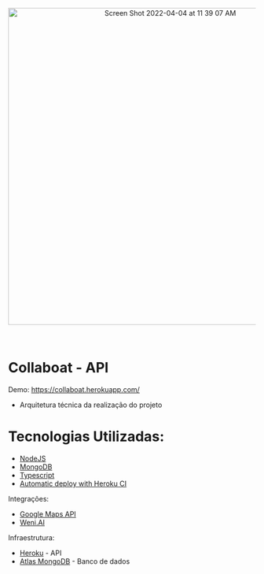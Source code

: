 <p align="center">
  <img width="644" alt="Screen Shot 2022-04-04 at 11 39 07 AM" src="https://user-images.githubusercontent.com/48040161/161465092-96cd7918-8508-4e33-bdf8-06b385ce9851.png">

</p>
<br />

# Collaboat - API

Demo: https://collaboat.herokuapp.com/

- Arquitetura técnica da realização do projeto

# Tecnologias Utilizadas:

- [NodeJS](https://nodejs.org/en/)
- [MongoDB](https://www.mongodb.com/)
- [Typescript](https://www.typescriptlang.org/)
- [Automatic deploy with Heroku CI](https://devcenter.heroku.com/articles/github-integration)

Integrações:

- [Google Maps API](https://developers.google.com/maps?hl=pt-br)
- [Weni.AI](https://weni.ai/)

Infraestrutura:

- [Heroku](https://www.heroku.com/) - API
- [Atlas MongoDB](https://www.mongodb.com/atlas/database) - Banco de dados
